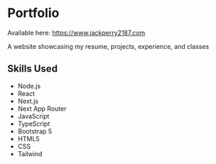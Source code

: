 # Portfolio

Available here: https://www.jackperry2187.com

A website showcasing my resume, projects, experience, and classes

## Skills Used

- Node.js
- React
- Next.js
- Next App Router
- JavaScript
- TypeScript
- Bootstrap 5
- HTML5
- CSS
- Tailwind

